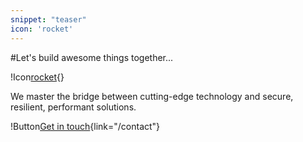 ```yaml
---
snippet: "teaser"
icon: 'rocket'
---
```


#Let's build awesome things together...

!Icon[rocket](){}

We master the bridge between cutting-edge technology and secure, resilient, performant solutions.

!Button[Get in touch](){link="/contact"}
